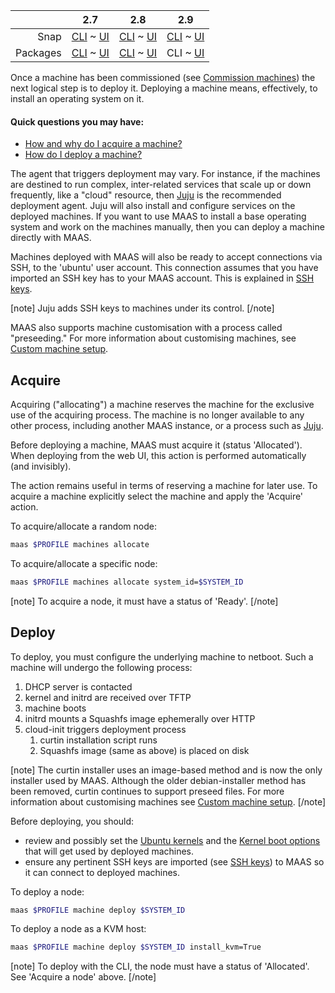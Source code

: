 <!-- deb-2-7-cli
||2.7|2.8|2.9|
|-----:|:-----:|:-----:|:-----:|
|Snap|[CLI](/t/deploy-machines-snap-2-7-cli/2598) ~ [UI](/t/deploy-machines-snap-2-7-ui/2599)|[CLI](/t/deploy-machines-snap-2-8-cli/2600) ~ [UI](/t/deploy-machines-snap-2-8-ui/2601)|[CLI](/t/deploy-machines-snap-2-9-cli/2602) ~ [UI](/t/deploy-machines-snap-2-9-ui/2603)|
|Packages|CLI ~ [UI](/t/deploy-machines-deb-2-7-ui/2605)|[CLI](/t/deploy-machines-deb-2-8-cli/2606) ~ [UI](/t/deploy-machines-deb-2-8-ui/2607)|[CLI](/t/deploy-machines-deb-2-9-cli/2608) ~ [UI](/t/deploy-machines-deb-2-9-ui/2609)|
 deb-2-7-cli -->

<!-- deb-2-7-ui
||2.7|2.8|2.9|
|-----:|:-----:|:-----:|:-----:|
|Snap|[CLI](/t/deploy-machines-snap-2-7-cli/2598) ~ [UI](/t/deploy-machines-snap-2-7-ui/2599)|[CLI](/t/deploy-machines-snap-2-8-cli/2600) ~ [UI](/t/deploy-machines-snap-2-8-ui/2601)|[CLI](/t/deploy-machines-snap-2-9-cli/2602) ~ [UI](/t/deploy-machines-snap-2-9-ui/2603)|
|Packages|[CLI](/t/deploy-machines-deb-2-7-cli/2604) ~ UI|[CLI](/t/deploy-machines-deb-2-8-cli/2606) ~ [UI](/t/deploy-machines-deb-2-8-ui/2607)|[CLI](/t/deploy-machines-deb-2-9-cli/2608) ~ [UI](/t/deploy-machines-deb-2-9-ui/2609)|
 deb-2-7-ui -->

<!-- deb-2-8-cli
||2.7|2.8|2.9|
|-----:|:-----:|:-----:|:-----:|
|Snap|[CLI](/t/deploy-machines-snap-2-7-cli/2598) ~ [UI](/t/deploy-machines-snap-2-7-ui/2599)|[CLI](/t/deploy-machines-snap-2-8-cli/2600) ~ [UI](/t/deploy-machines-snap-2-8-ui/2601)|[CLI](/t/deploy-machines-snap-2-9-cli/2602) ~ [UI](/t/deploy-machines-snap-2-9-ui/2603)|
|Packages|[CLI](/t/deploy-machines-deb-2-7-cli/2604) ~ [UI](/t/deploy-machines-deb-2-7-ui/2605)|CLI ~ [UI](/t/deploy-machines-deb-2-8-ui/2607)|[CLI](/t/deploy-machines-deb-2-9-cli/2608) ~ [UI](/t/deploy-machines-deb-2-9-ui/2609)|
 deb-2-8-cli -->

<!-- deb-2-8-ui
||2.7|2.8|2.9|
|-----:|:-----:|:-----:|:-----:|
|Snap|[CLI](/t/deploy-machines-snap-2-7-cli/2598) ~ [UI](/t/deploy-machines-snap-2-7-ui/2599)|[CLI](/t/deploy-machines-snap-2-8-cli/2600) ~ [UI](/t/deploy-machines-snap-2-8-ui/2601)|[CLI](/t/deploy-machines-snap-2-9-cli/2602) ~ [UI](/t/deploy-machines-snap-2-9-ui/2603)|
|Packages|[CLI](/t/deploy-machines-deb-2-7-cli/2604) ~ [UI](/t/deploy-machines-deb-2-7-ui/2605)|[CLI](/t/deploy-machines-deb-2-8-cli/2606) ~ UI|[CLI](/t/deploy-machines-deb-2-9-cli/2608) ~ [UI](/t/deploy-machines-deb-2-9-ui/2609)|
 deb-2-8-ui -->

||2.7|2.8|2.9|
|-----:|:-----:|:-----:|:-----:|
|Snap|[CLI](/t/deploy-machines-snap-2-7-cli/2598) ~ [UI](/t/deploy-machines-snap-2-7-ui/2599)|[CLI](/t/deploy-machines-snap-2-8-cli/2600) ~ [UI](/t/deploy-machines-snap-2-8-ui/2601)|[CLI](/t/deploy-machines-snap-2-9-cli/2602) ~ [UI](/t/deploy-machines-snap-2-9-ui/2603)|
|Packages|[CLI](/t/deploy-machines-deb-2-7-cli/2604) ~ [UI](/t/deploy-machines-deb-2-7-ui/2605)|[CLI](/t/deploy-machines-deb-2-8-cli/2606) ~ [UI](/t/deploy-machines-deb-2-8-ui/2607)|CLI ~ [UI](/t/deploy-machines-deb-2-9-ui/2609)|

<!-- deb-2-9-ui
||2.7|2.8|2.9|
|-----:|:-----:|:-----:|:-----:|
|Snap|[CLI](/t/deploy-machines-snap-2-7-cli/2598) ~ [UI](/t/deploy-machines-snap-2-7-ui/2599)|[CLI](/t/deploy-machines-snap-2-8-cli/2600) ~ [UI](/t/deploy-machines-snap-2-8-ui/2601)|[CLI](/t/deploy-machines-snap-2-9-cli/2602) ~ [UI](/t/deploy-machines-snap-2-9-ui/2603)|
|Packages|[CLI](/t/deploy-machines-deb-2-7-cli/2604) ~ [UI](/t/deploy-machines-deb-2-7-ui/2605)|[CLI](/t/deploy-machines-deb-2-8-cli/2606) ~ [UI](/t/deploy-machines-deb-2-8-ui/2607)|[CLI](/t/deploy-machines-deb-2-9-cli/2608) ~ UI|
 deb-2-9-ui -->

<!-- snap-2-7-cli
||2.7|2.8|2.9|
|-----:|:-----:|:-----:|:-----:|
|Snap|CLI ~ [UI](/t/deploy-machines-snap-2-7-ui/2599)|[CLI](/t/deploy-machines-snap-2-8-cli/2600) ~ [UI](/t/deploy-machines-snap-2-8-ui/2601)|[CLI](/t/deploy-machines-snap-2-9-cli/2602) ~ [UI](/t/deploy-machines-snap-2-9-ui/2603)|
|Packages|[CLI](/t/deploy-machines-deb-2-7-cli/2604) ~ [UI](/t/deploy-machines-deb-2-7-ui/2605)|[CLI](/t/deploy-machines-deb-2-8-cli/2606) ~ [UI](/t/deploy-machines-deb-2-8-ui/2607)|[CLI](/t/deploy-machines-deb-2-9-cli/2608) ~ [UI](/t/deploy-machines-deb-2-9-ui/2609)|
 snap-2-7-cli -->

<!-- snap-2-7-ui
||2.7|2.8|2.9|
|-----:|:-----:|:-----:|:-----:|
|Snap|[CLI](/t/deploy-machines-snap-2-7-cli/2598) ~ UI|[CLI](/t/deploy-machines-snap-2-8-cli/2600) ~ [UI](/t/deploy-machines-snap-2-8-ui/2601)|[CLI](/t/deploy-machines-snap-2-9-cli/2602) ~ [UI](/t/deploy-machines-snap-2-9-ui/2603)|
|Packages|[CLI](/t/deploy-machines-deb-2-7-cli/2604) ~ [UI](/t/deploy-machines-deb-2-7-ui/2605)|[CLI](/t/deploy-machines-deb-2-8-cli/2606) ~ [UI](/t/deploy-machines-deb-2-8-ui/2607)|[CLI](/t/deploy-machines-deb-2-9-cli/2608) ~ [UI](/t/deploy-machines-deb-2-9-ui/2609)|
 snap-2-7-ui -->

<!-- snap-2-8-cli
||2.7|2.8|2.9|
|-----:|:-----:|:-----:|:-----:|
|Snap|[CLI](/t/deploy-machines-snap-2-7-cli/2598) ~ [UI](/t/deploy-machines-snap-2-7-ui/2599)|CLI ~ [UI](/t/deploy-machines-snap-2-8-ui/2601)|[CLI](/t/deploy-machines-snap-2-9-cli/2602) ~ [UI](/t/deploy-machines-snap-2-9-ui/2603)|
|Packages|[CLI](/t/deploy-machines-deb-2-7-cli/2604) ~ [UI](/t/deploy-machines-deb-2-7-ui/2605)|[CLI](/t/deploy-machines-deb-2-8-cli/2606) ~ [UI](/t/deploy-machines-deb-2-8-ui/2607)|[CLI](/t/deploy-machines-deb-2-9-cli/2608) ~ [UI](/t/deploy-machines-deb-2-9-ui/2609)|
 snap-2-8-cli -->

<!-- snap-2-8-ui
||2.7|2.8|2.9|
|-----:|:-----:|:-----:|:-----:|
|Snap|[CLI](/t/deploy-machines-snap-2-7-cli/2598) ~ [UI](/t/deploy-machines-snap-2-7-ui/2599)|[CLI](/t/deploy-machines-snap-2-8-cli/2600) ~ UI|[CLI](/t/deploy-machines-snap-2-9-cli/2602) ~ [UI](/t/deploy-machines-snap-2-9-ui/2603)|
|Packages|[CLI](/t/deploy-machines-deb-2-7-cli/2604) ~ [UI](/t/deploy-machines-deb-2-7-ui/2605)|[CLI](/t/deploy-machines-deb-2-8-cli/2606) ~ [UI](/t/deploy-machines-deb-2-8-ui/2607)|[CLI](/t/deploy-machines-deb-2-9-cli/2608) ~ [UI](/t/deploy-machines-deb-2-9-ui/2609)|
 snap-2-8-ui -->

<!-- snap-2-9-cli
||2.7|2.8|2.9|
|-----:|:-----:|:-----:|:-----:|
|Snap|[CLI](/t/deploy-machines-snap-2-7-cli/2598) ~ [UI](/t/deploy-machines-snap-2-7-ui/2599)|[CLI](/t/deploy-machines-snap-2-8-cli/2600) ~ [UI](/t/deploy-machines-snap-2-8-ui/2601)|CLI ~ [UI](/t/deploy-machines-snap-2-9-ui/2603)|
|Packages|[CLI](/t/deploy-machines-deb-2-7-cli/2604) ~ [UI](/t/deploy-machines-deb-2-7-ui/2605)|[CLI](/t/deploy-machines-deb-2-8-cli/2606) ~ [UI](/t/deploy-machines-deb-2-8-ui/2607)|[CLI](/t/deploy-machines-deb-2-9-cli/2608) ~ [UI](/t/deploy-machines-deb-2-9-ui/2609)|
 snap-2-9-cli -->

<!-- snap-2-9-ui
||2.7|2.8|2.9|
|-----:|:-----:|:-----:|:-----:|
|Snap|[CLI](/t/deploy-machines-snap-2-7-cli/2598) ~ [UI](/t/deploy-machines-snap-2-7-ui/2599)|[CLI](/t/deploy-machines-snap-2-8-cli/2600) ~ [UI](/t/deploy-machines-snap-2-8-ui/2601)|[CLI](/t/deploy-machines-snap-2-9-cli/2602) ~ UI|
|Packages|[CLI](/t/deploy-machines-deb-2-7-cli/2604) ~ [UI](/t/deploy-machines-deb-2-7-ui/2605)|[CLI](/t/deploy-machines-deb-2-8-cli/2606) ~ [UI](/t/deploy-machines-deb-2-8-ui/2607)|[CLI](/t/deploy-machines-deb-2-9-cli/2608) ~ [UI](/t/deploy-machines-deb-2-9-ui/2609)|
 snap-2-9-ui -->

<!-- deb-2-7-cli
Once a machine has been commissioned (see [Commission machines](/t/commission-machines/2472)) the next logical step is to deploy it. Deploying a machine means, effectively, to install an operating system on it.
 deb-2-7-cli -->

<!-- deb-2-7-ui
Once a machine has been commissioned (see [Commission machines](/t/commission-machines/2473)) the next logical step is to deploy it. Deploying a machine means, effectively, to install an operating system on it.
 deb-2-7-ui -->

<!-- deb-2-8-cli
Once a machine has been commissioned (see [Commission machines](/t/commission-machines/2474)) the next logical step is to deploy it. Deploying a machine means, effectively, to install an operating system on it.
 deb-2-8-cli -->

<!-- deb-2-8-ui
Once a machine has been commissioned (see [Commission machines](/t/commission-machines/2475)) the next logical step is to deploy it. Deploying a machine means, effectively, to install an operating system on it.
 deb-2-8-ui -->

Once a machine has been commissioned (see [Commission machines](/t/commission-machines/2476)) the next logical step is to deploy it. Deploying a machine means, effectively, to install an operating system on it.

<!-- deb-2-9-ui
Once a machine has been commissioned (see [Commission machines](/t/commission-machines/2477)) the next logical step is to deploy it. Deploying a machine means, effectively, to install an operating system on it.
 deb-2-9-ui -->

<!-- snap-2-7-cli
Once a machine has been commissioned (see [Commission machines](/t/commission-machines/2466)) the next logical step is to deploy it. Deploying a machine means, effectively, to install an operating system on it.
 snap-2-7-cli -->

<!-- snap-2-7-ui
Once a machine has been commissioned (see [Commission machines](/t/commission-machines/2467)) the next logical step is to deploy it. Deploying a machine means, effectively, to install an operating system on it.
 snap-2-7-ui -->

<!-- snap-2-8-cli
Once a machine has been commissioned (see [Commission machines](/t/commission-machines/2468)) the next logical step is to deploy it. Deploying a machine means, effectively, to install an operating system on it.
 snap-2-8-cli -->

<!-- snap-2-8-ui
Once a machine has been commissioned (see [Commission machines](/t/commission-machines/2469)) the next logical step is to deploy it. Deploying a machine means, effectively, to install an operating system on it.
 snap-2-8-ui -->

<!-- snap-2-9-cli
Once a machine has been commissioned (see [Commission machines](/t/commission-machines/2470)) the next logical step is to deploy it. Deploying a machine means, effectively, to install an operating system on it.
 snap-2-9-cli -->

<!-- snap-2-9-ui
Once a machine has been commissioned (see [Commission machines](/t/commission-machines/2471)) the next logical step is to deploy it. Deploying a machine means, effectively, to install an operating system on it.
 snap-2-9-ui -->

#### Quick questions you may have:

* [How and why do I acquire a machine?](#heading--acquire)
* [How do I deploy a machine?](#heading--deploy)

The agent that triggers deployment may vary. For instance, if the machines are destined to run complex, inter-related services that scale up or down frequently, like a "cloud" resource, then [Juju](https://jujucharms.com/docs/stable/about-juju) is the recommended deployment agent. Juju will also install and configure services on the deployed machines. If you want to use MAAS to install a base operating system and work on the machines manually, then you can deploy a machine directly with MAAS.

<!-- deb-2-7-cli
Machines deployed with MAAS will also be ready to accept connections via SSH, to the 'ubuntu' user account.  This connection assumes that you have imported an SSH key has to your MAAS account. This is explained in [SSH keys](/t/user-accounts/3204#heading--ssh-keys).
 deb-2-7-cli -->

<!-- deb-2-7-ui
Machines deployed with MAAS will also be ready to accept connections via SSH, to the 'ubuntu' user account.  This connection assumes that you have imported an SSH key has to your MAAS account. This is explained in [SSH keys](/t/user-accounts/3205#heading--ssh-keys).
 deb-2-7-ui -->

<!-- deb-2-8-cli
Machines deployed with MAAS will also be ready to accept connections via SSH, to the 'ubuntu' user account.  This connection assumes that you have imported an SSH key has to your MAAS account. This is explained in [SSH keys](/t/user-accounts/3206#heading--ssh-keys).
 deb-2-8-cli -->

<!-- deb-2-8-ui
Machines deployed with MAAS will also be ready to accept connections via SSH, to the 'ubuntu' user account.  This connection assumes that you have imported an SSH key has to your MAAS account. This is explained in [SSH keys](/t/user-accounts/3207#heading--ssh-keys).
 deb-2-8-ui -->

Machines deployed with MAAS will also be ready to accept connections via SSH, to the 'ubuntu' user account.  This connection assumes that you have imported an SSH key has to your MAAS account. This is explained in [SSH keys](/t/user-accounts/3208#heading--ssh-keys).

<!-- deb-2-9-ui
Machines deployed with MAAS will also be ready to accept connections via SSH, to the 'ubuntu' user account.  This connection assumes that you have imported an SSH key has to your MAAS account. This is explained in [SSH keys](/t/user-accounts/3209#heading--ssh-keys).
 deb-2-9-ui -->

<!-- snap-2-7-cli
Machines deployed with MAAS will also be ready to accept connections via SSH, to the 'ubuntu' user account.  This connection assumes that you have imported an SSH key has to your MAAS account. This is explained in [SSH keys](/t/user-accounts/3198#heading--ssh-keys).
 snap-2-7-cli -->

<!-- snap-2-7-ui
Machines deployed with MAAS will also be ready to accept connections via SSH, to the 'ubuntu' user account.  This connection assumes that you have imported an SSH key has to your MAAS account. This is explained in [SSH keys](/t/user-accounts/3199#heading--ssh-keys).
 snap-2-7-ui -->

<!-- snap-2-8-cli
Machines deployed with MAAS will also be ready to accept connections via SSH, to the 'ubuntu' user account.  This connection assumes that you have imported an SSH key has to your MAAS account. This is explained in [SSH keys](/t/user-accounts/3200#heading--ssh-keys).
 snap-2-8-cli -->

<!-- snap-2-8-ui
Machines deployed with MAAS will also be ready to accept connections via SSH, to the 'ubuntu' user account.  This connection assumes that you have imported an SSH key has to your MAAS account. This is explained in [SSH keys](/t/user-accounts/3201#heading--ssh-keys).
 snap-2-8-ui -->

<!-- snap-2-9-cli
Machines deployed with MAAS will also be ready to accept connections via SSH, to the 'ubuntu' user account.  This connection assumes that you have imported an SSH key has to your MAAS account. This is explained in [SSH keys](/t/user-accounts/3202#heading--ssh-keys).
 snap-2-9-cli -->

<!-- snap-2-9-ui
Machines deployed with MAAS will also be ready to accept connections via SSH, to the 'ubuntu' user account.  This connection assumes that you have imported an SSH key has to your MAAS account. This is explained in [SSH keys](/t/user-accounts/3203#heading--ssh-keys).
 snap-2-9-ui -->

[note]
Juju adds SSH keys to machines under its control.
[/note]

<!-- deb-2-7-cli
MAAS also supports machine customisation with a process called "preseeding." For more information about customising machines, see [Custom machine setup](/t/custom-machine-setup/2592).
 deb-2-7-cli -->

<!-- deb-2-7-ui
MAAS also supports machine customisation with a process called "preseeding." For more information about customising machines, see [Custom machine setup](/t/custom-machine-setup/2593).
 deb-2-7-ui -->

<!-- deb-2-8-cli
MAAS also supports machine customisation with a process called "preseeding." For more information about customising machines, see [Custom machine setup](/t/custom-machine-setup/2594).
 deb-2-8-cli -->

<!-- deb-2-8-ui
MAAS also supports machine customisation with a process called "preseeding." For more information about customising machines, see [Custom machine setup](/t/custom-machine-setup/2595).
 deb-2-8-ui -->

MAAS also supports machine customisation with a process called "preseeding." For more information about customising machines, see [Custom machine setup](/t/custom-machine-setup/2596).

<!-- deb-2-9-ui
MAAS also supports machine customisation with a process called "preseeding." For more information about customising machines, see [Custom machine setup](/t/custom-machine-setup/2597).
 deb-2-9-ui -->

<!-- snap-2-7-cli
MAAS also supports machine customisation with a process called "preseeding." For more information about customising machines, see [Custom machine setup](/t/custom-machine-setup/2586).
 snap-2-7-cli -->

<!-- snap-2-7-ui
MAAS also supports machine customisation with a process called "preseeding." For more information about customising machines, see [Custom machine setup](/t/custom-machine-setup/2587).
 snap-2-7-ui -->

<!-- snap-2-8-cli
MAAS also supports machine customisation with a process called "preseeding." For more information about customising machines, see [Custom machine setup](/t/custom-machine-setup/2588).
 snap-2-8-cli -->

<!-- snap-2-8-ui
MAAS also supports machine customisation with a process called "preseeding." For more information about customising machines, see [Custom machine setup](/t/custom-machine-setup/2589).
 snap-2-8-ui -->

<!-- snap-2-9-cli
MAAS also supports machine customisation with a process called "preseeding." For more information about customising machines, see [Custom machine setup](/t/custom-machine-setup/2590).
 snap-2-9-cli -->

<!-- snap-2-9-ui
MAAS also supports machine customisation with a process called "preseeding." For more information about customising machines, see [Custom machine setup](/t/custom-machine-setup/2591).
 snap-2-9-ui -->

<h2 id="heading--acquire">Acquire</h2>

Acquiring ("allocating") a machine reserves the machine for the exclusive use of the acquiring process. The machine is no longer available to any other process, including another MAAS instance, or a process such as [Juju](https://jujucharms.com/docs/stable/about-juju).

Before deploying a machine, MAAS must acquire it (status 'Allocated'). When deploying from the web UI, this action is performed automatically (and invisibly).

The action remains useful in terms of reserving a machine for later use. To acquire a machine explicitly select the machine and apply the 'Acquire' action.

<!-- snap-2-7-ui snap-2-8-ui snap-2-9-ui deb-2-7-ui deb-2-8-ui deb-2-9-ui
To acquire/allocate a node with the web UI, select a machine which is in the "Ready" state, and drop down the "Take action" menu:

<a href="https://discourse.maas.io/uploads/default/original/1X/1348412f3e5c2dfc334e073da5d4c804785a7ac4.jpeg" target = "_blank"><img src="https://discourse.maas.io/uploads/default/original/1X/1348412f3e5c2dfc334e073da5d4c804785a7ac4.jpeg"></a>

Select "Acquire" from the drop-down menu, which will bring you to a confirmation screen:

<a href="https://discourse.maas.io/uploads/default/original/1X/d4151b1acabb507848a80cd90a3d17f340a7c3f2.jpeg" target = "_blank"><img src="https://discourse.maas.io/uploads/default/original/1X/d4151b1acabb507848a80cd90a3d17f340a7c3f2.jpeg"></a>

MAAS will acquire the selected machine; you can now find it in the list of "Allocated" machines:

<a href="https://discourse.maas.io/uploads/default/original/1X/34c1237a8de045ac0befce3f809ab36cb1ba0cb8.jpeg" target = "_blank"><img src="https://discourse.maas.io/uploads/default/original/1X/34c1237a8de045ac0befce3f809ab36cb1ba0cb8.jpeg"></a>
snap-2-7-ui snap-2-8-ui snap-2-9-ui deb-2-7-ui deb-2-8-ui deb-2-9-ui -->


To acquire/allocate a random node:

``` bash
maas $PROFILE machines allocate
```

To acquire/allocate a specific node:

``` bash
maas $PROFILE machines allocate system_id=$SYSTEM_ID
```


[note]
To acquire a node, it must have a status of 'Ready'.
[/note]

<h2 id="heading--deploy">Deploy</h2>

To deploy, you must configure the underlying machine to netboot.  Such a machine will undergo the following process:

1.  DHCP server is contacted
2.  kernel and initrd are received over TFTP
3.  machine boots
4.  initrd mounts a Squashfs image ephemerally over HTTP
5.  cloud-init triggers deployment process
    1.  curtin installation script runs
    2.  Squashfs image (same as above) is placed on disk

<!-- deb-2-7-cli
[note]
The curtin installer uses an image-based method and is now the only installer used by MAAS. Although the older debian-installer method has been removed, curtin continues to support preseed files. For more information about customising machines see [Custom machine setup](/t/custom-machine-setup/2592).
[/note]

Before deploying, you should:

-   review and possibly set the [Ubuntu kernels](/t/ubuntu-kernels/3180) and the [Kernel boot options](/t/kernel-boot-options/2784) that will get used by deployed machines.
-   ensure any pertinent SSH keys are imported (see [SSH keys](/t/user-accounts/3204#heading--ssh-keys)) to MAAS so it can connect to deployed machines.
 deb-2-7-cli -->

<!-- deb-2-7-ui
[note]
The curtin installer uses an image-based method and is now the only installer used by MAAS. Although the older debian-installer method has been removed, curtin continues to support preseed files. For more information about customising machines see [Custom machine setup](/t/custom-machine-setup/2593).
[/note]

Before deploying, you should:

-   review and possibly set the [Ubuntu kernels](/t/ubuntu-kernels/3181) and the [Kernel boot options](/t/kernel-boot-options/2785) that will get used by deployed machines.
-   ensure any pertinent SSH keys are imported (see [SSH keys](/t/user-accounts/3205#heading--ssh-keys)) to MAAS so it can connect to deployed machines.
 deb-2-7-ui -->

<!-- deb-2-8-cli
[note]
The curtin installer uses an image-based method and is now the only installer used by MAAS. Although the older debian-installer method has been removed, curtin continues to support preseed files. For more information about customising machines see [Custom machine setup](/t/custom-machine-setup/2594).
[/note]

Before deploying, you should:

-   review and possibly set the [Ubuntu kernels](/t/ubuntu-kernels/3182) and the [Kernel boot options](/t/kernel-boot-options/2786) that will get used by deployed machines.
-   ensure any pertinent SSH keys are imported (see [SSH keys](/t/user-accounts/3206#heading--ssh-keys)) to MAAS so it can connect to deployed machines.
 deb-2-8-cli -->

<!-- deb-2-8-ui
[note]
The curtin installer uses an image-based method and is now the only installer used by MAAS. Although the older debian-installer method has been removed, curtin continues to support preseed files. For more information about customising machines see [Custom machine setup](/t/custom-machine-setup/2595).
[/note]

Before deploying, you should:

-   review and possibly set the [Ubuntu kernels](/t/ubuntu-kernels/3183) and the [Kernel boot options](/t/kernel-boot-options/2787) that will get used by deployed machines.
-   ensure any pertinent SSH keys are imported (see [SSH keys](/t/user-accounts/3207#heading--ssh-keys)) to MAAS so it can connect to deployed machines.
 deb-2-8-ui -->

[note]
The curtin installer uses an image-based method and is now the only installer used by MAAS. Although the older debian-installer method has been removed, curtin continues to support preseed files. For more information about customising machines see [Custom machine setup](/t/custom-machine-setup/2596).
[/note]

Before deploying, you should:

-   review and possibly set the [Ubuntu kernels](/t/ubuntu-kernels/3184) and the [Kernel boot options](/t/kernel-boot-options/2788) that will get used by deployed machines.
-   ensure any pertinent SSH keys are imported (see [SSH keys](/t/user-accounts/3208#heading--ssh-keys)) to MAAS so it can connect to deployed machines.

<!-- deb-2-9-ui
[note]
The curtin installer uses an image-based method and is now the only installer used by MAAS. Although the older debian-installer method has been removed, curtin continues to support preseed files. For more information about customising machines see [Custom machine setup](/t/custom-machine-setup/2597).
[/note]

Before deploying, you should:

-   review and possibly set the [Ubuntu kernels](/t/ubuntu-kernels/3185) and the [Kernel boot options](/t/kernel-boot-options/2789) that will get used by deployed machines.
-   ensure any pertinent SSH keys are imported (see [SSH keys](/t/user-accounts/3209#heading--ssh-keys)) to MAAS so it can connect to deployed machines.
 deb-2-9-ui -->

<!-- snap-2-7-cli
[note]
The curtin installer uses an image-based method and is now the only installer used by MAAS. Although the older debian-installer method has been removed, curtin continues to support preseed files. For more information about customising machines see [Custom machine setup](/t/custom-machine-setup/2586).
[/note]

Before deploying, you should:

-   review and possibly set the [Ubuntu kernels](/t/ubuntu-kernels/3174) and the [Kernel boot options](/t/kernel-boot-options/2778) that will get used by deployed machines.
-   ensure any pertinent SSH keys are imported (see [SSH keys](/t/user-accounts/3198#heading--ssh-keys)) to MAAS so it can connect to deployed machines.
 snap-2-7-cli -->

<!-- snap-2-7-ui
[note]
The curtin installer uses an image-based method and is now the only installer used by MAAS. Although the older debian-installer method has been removed, curtin continues to support preseed files. For more information about customising machines see [Custom machine setup](/t/custom-machine-setup/2587).
[/note]

Before deploying, you should:

-   review and possibly set the [Ubuntu kernels](/t/ubuntu-kernels/3175) and the [Kernel boot options](/t/kernel-boot-options/2779) that will get used by deployed machines.
-   ensure any pertinent SSH keys are imported (see [SSH keys](/t/user-accounts/3199#heading--ssh-keys)) to MAAS so it can connect to deployed machines.
 snap-2-7-ui -->

<!-- snap-2-8-cli
[note]
The curtin installer uses an image-based method and is now the only installer used by MAAS. Although the older debian-installer method has been removed, curtin continues to support preseed files. For more information about customising machines see [Custom machine setup](/t/custom-machine-setup/2588).
[/note]

Before deploying, you should:

-   review and possibly set the [Ubuntu kernels](/t/ubuntu-kernels/3176) and the [Kernel boot options](/t/kernel-boot-options/2780) that will get used by deployed machines.
-   ensure any pertinent SSH keys are imported (see [SSH keys](/t/user-accounts/3200#heading--ssh-keys)) to MAAS so it can connect to deployed machines.
 snap-2-8-cli -->

<!-- snap-2-8-ui
[note]
The curtin installer uses an image-based method and is now the only installer used by MAAS. Although the older debian-installer method has been removed, curtin continues to support preseed files. For more information about customising machines see [Custom machine setup](/t/custom-machine-setup/2589).
[/note]

Before deploying, you should:

-   review and possibly set the [Ubuntu kernels](/t/ubuntu-kernels/3177) and the [Kernel boot options](/t/kernel-boot-options/2781) that will get used by deployed machines.
-   ensure any pertinent SSH keys are imported (see [SSH keys](/t/user-accounts/3201#heading--ssh-keys)) to MAAS so it can connect to deployed machines.
 snap-2-8-ui -->

<!-- snap-2-9-cli
[note]
The curtin installer uses an image-based method and is now the only installer used by MAAS. Although the older debian-installer method has been removed, curtin continues to support preseed files. For more information about customising machines see [Custom machine setup](/t/custom-machine-setup/2590).
[/note]

Before deploying, you should:

-   review and possibly set the [Ubuntu kernels](/t/ubuntu-kernels/3178) and the [Kernel boot options](/t/kernel-boot-options/2782) that will get used by deployed machines.
-   ensure any pertinent SSH keys are imported (see [SSH keys](/t/user-accounts/3202#heading--ssh-keys)) to MAAS so it can connect to deployed machines.
 snap-2-9-cli -->

<!-- snap-2-9-ui
[note]
The curtin installer uses an image-based method and is now the only installer used by MAAS. Although the older debian-installer method has been removed, curtin continues to support preseed files. For more information about customising machines see [Custom machine setup](/t/custom-machine-setup/2591).
[/note]

Before deploying, you should:

-   review and possibly set the [Ubuntu kernels](/t/ubuntu-kernels/3179) and the [Kernel boot options](/t/kernel-boot-options/2783) that will get used by deployed machines.
-   ensure any pertinent SSH keys are imported (see [SSH keys](/t/user-accounts/3203#heading--ssh-keys)) to MAAS so it can connect to deployed machines.
 snap-2-9-ui -->

<!-- snap-2-7-ui snap-2-8-ui snap-2-9-ui deb-2-7-ui deb-2-8-ui deb-2-9-ui
To deploy directly from MAAS, select one or more machine(s) and press the 'Deploy' button.

<a href="https://assets.ubuntu.com/v1/56958753-nodes-deploy__2.4_deploy.png" target = "_blank"><img src="https://assets.ubuntu.com/v1/56958753-nodes-deploy__2.4_deploy.png"></a>

You then have the option of deviating from the default OS, release, and kernel. When ready, press 'Deploy X machine(s)' (where 'X' is the number of machines selected).

<a href="https://assets.ubuntu.com/v1/d65b9884-nodes-deploy__2.6-deploy-confirm.png" target = "_blank"><img src="https://assets.ubuntu.com/v1/d65b9884-nodes-deploy__2.6-deploy-confirm.png"></a>

While a machine is deploying its status will change to Deploying to 'OS', where 'OS' is the name of the OS being deployed (e.g. 'Deploying to Ubuntu 16.04 LTS').

Once a machine has finished deploying its status will change to just the name of the OS (e.g. 'Ubuntu 18.04 LTS').
snap-2-7-ui snap-2-8-ui snap-2-9-ui deb-2-7-ui deb-2-8-ui deb-2-9-ui -->

To deploy a node:

``` bash
maas $PROFILE machine deploy $SYSTEM_ID
```

To deploy a node as a KVM host:

``` bash
maas $PROFILE machine deploy $SYSTEM_ID install_kvm=True
```

[note]
To deploy with the CLI, the node must have a status of 'Allocated'. See 'Acquire a node' above.
[/note]